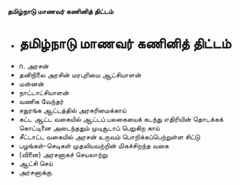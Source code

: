 **தமிழ்நாடு மாணவர் கணினித் திட்டம்**
- # தமிழ்நாடு மாணவர் கணினித் திட்டம்
- n. அரசன்
- தனிநிலை அரசின் மரபுரிமை ஆட்சியாளன்
- மன்னன்
- நாட்டாட்சியாளன்
- வணிக வேந்தர்
- சதுரங்க ஆட்டத்தில் அரசுரிமைக்காய்
- கட்ட ஆட்ட வகையில் ஆட்டப் பலகையைக் கடந்து எதிரியின் தொடக்கக் கொட்டினை அடைந்ததும் முடிசூடாப் பெறுகிற காய்
- சீட்டாட்ட வகையில் அரசன் உருவம் பொறிக்கப்பெற்றுள்ள சிட்டு
- பழங்கள்-செடிகள் முதலியவற்றின் மிகச்சிறந்த வகை
- (வினை) அரசனாகச் செயலாற்று
- ஆட்சி செய்
- அரசனாக்கு.

